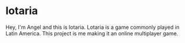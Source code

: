 # lotaria

Hey, I'm Angel and this is lotaria. Lotaria is a game commonly played in Latin America. This project is me making it an online multiplayer game.
